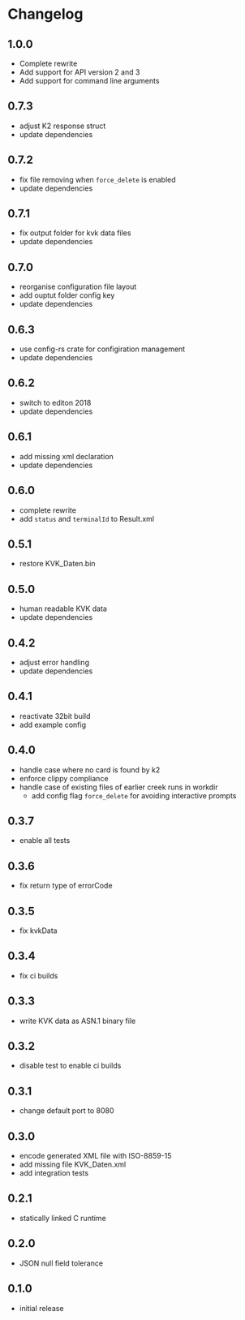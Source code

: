 # Changelog

## 1.0.0

* Complete rewrite
* Add support for API version 2 and 3
* Add support for command line arguments

## 0.7.3

* adjust K2 response struct
* update dependencies

## 0.7.2

* fix file removing when `force_delete` is enabled
* update dependencies

## 0.7.1

* fix output folder for kvk data files
* update dependencies

## 0.7.0

* reorganise configuration file layout
* add ouptut folder config key
* update dependencies

## 0.6.3

* use config-rs crate for configiration management
* update dependencies

## 0.6.2

* switch to editon 2018
* update dependencies

## 0.6.1

* add missing xml declaration
* update dependencies

## 0.6.0

* complete rewrite
* add `status` and `terminalId` to Result.xml

## 0.5.1

* restore KVK_Daten.bin

## 0.5.0

* human readable KVK data
* update dependencies

## 0.4.2

* adjust error handling
* update dependencies

## 0.4.1

* reactivate 32bit build
* add example config

## 0.4.0

* handle case where no card is found by k2
* enforce clippy compliance
* handle case of existing files of earlier creek runs in workdir
  * add config flag `force_delete` for avoiding interactive prompts

## 0.3.7

* enable all tests

## 0.3.6

* fix return type of errorCode

## 0.3.5

* fix kvkData

## 0.3.4

* fix ci builds

## 0.3.3

* write KVK data as ASN.1 binary file

## 0.3.2

* disable test to enable ci builds

## 0.3.1

* change default port to 8080

## 0.3.0

* encode generated XML file with ISO-8859-15
* add missing file KVK_Daten.xml
* add integration tests

## 0.2.1

* statically linked C runtime

## 0.2.0

* JSON null field tolerance

## 0.1.0

* initial release
